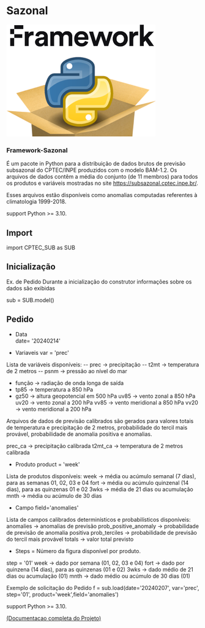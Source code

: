 # Sazonal

[![Logo](https://github.com/framework-CPTEC/_static/blob/main/framework.png)](https://www.cptec.inpe.br/)


### Framework-Sazonal

É um pacote in Python para a distribuição de dados brutos de previsão subsazonal do CPTEC/INPE  produzidos com o modelo BAM-1.2. Os arquivos de dados contêm a média do conjunto (de 11 membros) para todos os produtos e variáveis mostradas no site https://subsazonal.cptec.inpe.br/.

Esses arquivos estão disponíveis como anomalias computadas referentes à climatologia 1999-2018.

support Python >= 3.10.

## Import

import CPTEC_SUB as SUB


## Inicialização

Ex. de Pedido
Durante a inicialização do construtor informações sobre os dados são exibidas

sub = SUB.model()


## Pedido

- Data  
date= '20240214'

- Variaveis 
var = 'prec'

Lista de variáveis disponíveis:
-- prec -> precipitação
-- t2mt -> temperatura de 2 metros
-- psnm -> pressão ao nível do mar
* função -> radiação de onda longa de saída
* tp85 -> temperatura a 850 hPa
* gz50 -> altura geopotencial em 500 hPa
uv85 -> vento zonal a 850 hPa
uv20 -> vento zonal a 200 hPa
vv85 -> vento meridional a 850 hPa
vv20 -> vento meridional a 200 hPa

Arquivos de dados de previsão calibrados são gerados para valores totais de temperatura e precipitação de 2 metros, probabilidade do tercil mais provável, probabilidade de anomalia positiva e anomalias.

prec_ca -> precipitação calibrada
t2mt_ca -> temperatura de 2 metros calibrada


- Produto
product = 'week'

Lista de produtos disponíveis:
week -> média ou acúmulo semanal (7 dias), para as semanas 01, 02, 03 e 04
fort -> média ou acúmulo quinzenal (14 dias), para as quinzenas 01 e 02
3wks -> média de 21 dias ou acumulação
mnth -> média ou acúmulo de 30 dias


- Campo
field='anomalies'

Lista de campos calibrados determinísticos e probabilísticos disponíveis:
anomalies -> anomalias de previsão
prob_positive_anomaly  -> probabilidade de previsão de anomalia positiva
prob_terciles -> probabilidade de previsão do tercil mais provável
totals -> valor total previsto


- Steps = Número da figura disponível por produto.

step = '01'
week -> dado por semana (01, 02, 03 e 04)
fort -> dado por quinzena (14 dias), para as quinzenas (01 e 02)
3wks -> dado médio de 21 dias ou acumulação (01)
mnth -> dado médio ou acúmulo de 30 dias (01)


Exemplo de solicitação do Pedido
f = sub.load(date='20240207', var='prec', step='01', product='week',field='anomalies')


support Python >= 3.10.


[(Documentacao completa do Projeto)](https://cptec-model.readthedocs.io/en/latest/index.html)


